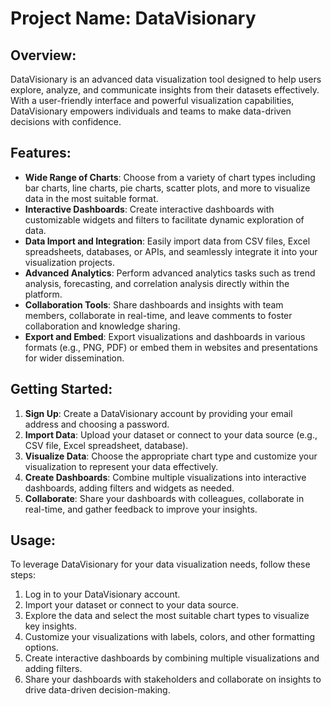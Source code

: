 # Project Name: DataVisionary

## Overview:
DataVisionary is an advanced data visualization tool designed to help users explore, analyze, and communicate insights from their datasets effectively. With a user-friendly interface and powerful visualization capabilities, DataVisionary empowers individuals and teams to make data-driven decisions with confidence.

## Features:
- **Wide Range of Charts**: Choose from a variety of chart types including bar charts, line charts, pie charts, scatter plots, and more to visualize data in the most suitable format.
- **Interactive Dashboards**: Create interactive dashboards with customizable widgets and filters to facilitate dynamic exploration of data.
- **Data Import and Integration**: Easily import data from CSV files, Excel spreadsheets, databases, or APIs, and seamlessly integrate it into your visualization projects.
- **Advanced Analytics**: Perform advanced analytics tasks such as trend analysis, forecasting, and correlation analysis directly within the platform.
- **Collaboration Tools**: Share dashboards and insights with team members, collaborate in real-time, and leave comments to foster collaboration and knowledge sharing.
- **Export and Embed**: Export visualizations and dashboards in various formats (e.g., PNG, PDF) or embed them in websites and presentations for wider dissemination.

## Getting Started:
1. **Sign Up**: Create a DataVisionary account by providing your email address and choosing a password.
2. **Import Data**: Upload your dataset or connect to your data source (e.g., CSV file, Excel spreadsheet, database).
3. **Visualize Data**: Choose the appropriate chart type and customize your visualization to represent your data effectively.
4. **Create Dashboards**: Combine multiple visualizations into interactive dashboards, adding filters and widgets as needed.
5. **Collaborate**: Share your dashboards with colleagues, collaborate in real-time, and gather feedback to improve your insights.

## Usage:
To leverage DataVisionary for your data visualization needs, follow these steps:
1. Log in to your DataVisionary account.
2. Import your dataset or connect to your data source.
3. Explore the data and select the most suitable chart types to visualize key insights.
4. Customize your visualizations with labels, colors, and other formatting options.
5. Create interactive dashboards by combining multiple visualizations and adding filters.
6. Share your dashboards with stakeholders and collaborate on insights to drive data-driven decision-making.

